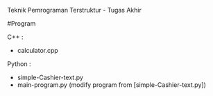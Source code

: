 Teknik Pemrograman Terstruktur - Tugas Akhir

#Program

C++ : 

- calculator.cpp


Python : 
- simple-Cashier-text.py
- main-program.py (modify program from [simple-Cashier-text.py])
